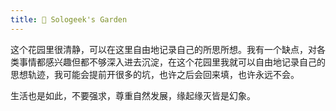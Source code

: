 ```yaml
---
title: 🧭 Sologeek's Garden
---
```

这个花园里很清静，可以在这里自由地记录自己的所思所想。我有一个缺点，对各类事情都感兴趣但都不够深入进去沉淀，在这个花园里我就可以自由地记录自己的思想轨迹，我可能会提前开很多的坑，也许之后会回来填，也许永远不会。

生活也是如此，不要强求，尊重自然发展，缘起缘灭皆是幻象。